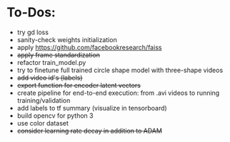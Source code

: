 # To-Dos:
- try gd loss
- sanity-check weights initialization
- apply https://github.com/facebookresearch/faiss
- <del> apply frame standardization </del>
- refactor train_model.py
- try to finetune full trained circle shape model with three-shape videos
- <del> add video id's (labels) </del>
- <del> export function for encoder latent vectors </del>
- create pipeline for end-to-end execution: from .avi videos to running training/validation
- add labels to tf summary (visualize in tensorboard)
- build opencv for python 3
- use color dataset
- <del> consider learning rate decay in addition to ADAM </del>
